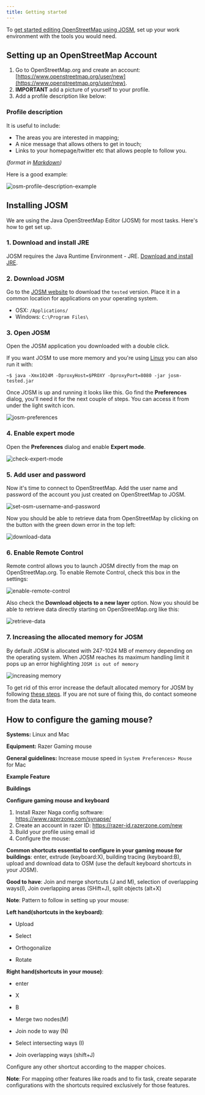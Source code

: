 ```yaml
---
title: Getting started
---
```


To [get started editing OpenStreetMap using JOSM](https://www.mapbox.com/blog/making-the-most-josm/), set up your work environment with the tools you would need.

## Setting up an OpenStreetMap Account

1. Go to OpenStreetMap.org and create an account: [https://www.openstreetmap.org/user/new](https://www.openstreetmap.org/user/new).
2. **IMPORTANT** add a picture of yourself to your profile.
3. Add a profile description like below:

### Profile description

It is useful to include:

- The areas you are interested in mapping;
- A nice message that allows others to get in touch;
- Links to your homepage/twitter etc that allows people to follow you.

*(format in [Markdown]( http://en.wikipedia.org/wiki/Markdown))*

Here is a good example:

![osm-profile-description-example]({{site.baseurl}}/images/osm-profile-description-example.png)


## Installing JOSM

We are using the Java OpenStreetMap Editor (JOSM) for most tasks. Here's how to get set up.

### 1. Download and install JRE

JOSM requires the Java Runtime Environment - JRE. [Download and install JRE]( http://www.oracle.com/technetwork/java/javase/downloads/jre8-downloads-2133155.html).

### 2. Download JOSM

Go to the [JOSM website](https://josm.openstreetmap.de/wiki/Download) to download the `tested` version. Place it in a common location for applications on your operating system.

- OSX: `/Applications/`
- Windows: `C:\Program Files\`

### 3. Open JOSM

Open the JOSM application you downloaded with a double click.

If you want JOSM to use more memory and you're using [Linux](http://wiki.openstreetmap.org/wiki/JOSM/Linux) you can also run it with:

    ~$ java -Xmx1024M -DproxyHost=$PROXY -DproxyPort=8080 -jar josm-tested.jar

Once JOSM is up and running it looks like this. Go find the **Preferences** dialog, you'll need it for the next couple of steps. You can access it from under the light switch icon.

![josm-preferences]({{site.baseurl}}/images/josm-preferences.png)

### 4. Enable expert mode

Open the **Preferences** dialog and enable **Expert mode**.

![check-expert-mode]({{site.baseurl}}/images/check-expert-mode.png)

### 5. Add user and password

Now it's time to connect to OpenStreetMap. Add the user name and password of the account you just created on OpenStreetMap to JOSM.

![set-osm-username-and-password]({{site.baseurl}}/images/set-osm-username-and-password.png)

Now you should be able to retrieve data from OpenStreetMap by clicking on the button with the green down error in the top left:

![download-data]({{site.baseurl}}/images/download-data.gif)

### 6. Enable Remote Control

Remote control allows you to launch JOSM directly from the map on OpenStreetMap.org. To enable Remote Control, check this box in the settings:

![enable-remote-control]({{site.baseurl}}/images/enable-remote-control.png)

Also check the **Download objects to a new layer** option. Now you should be able to retrieve data directly starting on OpenStreetMap.org like this:

![retrieve-data]({{site.baseurl}}/images/retrieve-data.gif)

### 7. Increasing the allocated memory for JOSM

By default JOSM is allocated with 247-1024 MB of memory depending on the operating system. When JOSM reaches its maximum handling limit it pops up an error highlighting `JOSM is out of memory`

![increasing memory]({{site.baseurl}}/images/increasing-memory.png)

To get rid of this error increase the default allocated memory for JOSM by following [these steps](https://gist.github.com/jothirnadh/00352fff58ce2628cc4f#supply-parameters). If you are not sure of fixing this, do contact someone from the data team.

## How to configure the gaming mouse?

**Systems:** Linux and Mac

**Equipment:** Razer Gaming mouse

**General guidelines:** Increase mouse speed in `System Preferences> Mouse` for Mac

**Example Feature**

**Buildings**

**Configure gaming mouse and keyboard**

1. Install Razer Naga config software: https://www.razerzone.com/synapse/
2. Create an account in razer ID: https://razer-id.razerzone.com/new
3. Build your profile using email id
4. Configure the mouse: 

**Common shortcuts essential to configure in your gaming mouse for buildings**: enter, extrude (keyboard:X), building tracing (keyboard:B), upload and download data to OSM (use the default keyboard shortcuts in your JOSM).

**Good to have**: Join and merge shortcuts (J and M), selection of overlapping ways(I), Join overlapping areas (SHift+J), split objects (alt+X)

**Note**: Pattern to follow in setting up your mouse:

**Left hand(shortcuts in the keyboard)**:

   * Upload

   * Select

   * Orthogonalize 

   * Rotate

**Right hand(shortcuts in your mouse)**:

   * enter

   * X

   * B

   * Merge two nodes(M)

   * Join node to way (N)

   * Select intersecting ways (I)
   
   * Join overlapping ways (shift+J)
   
 Configure any other shortcut according to the mapper choices.
 
**Note**: For mapping other features like roads and to fix task, create separate configurations with the shortcuts required exclusively for those features.

